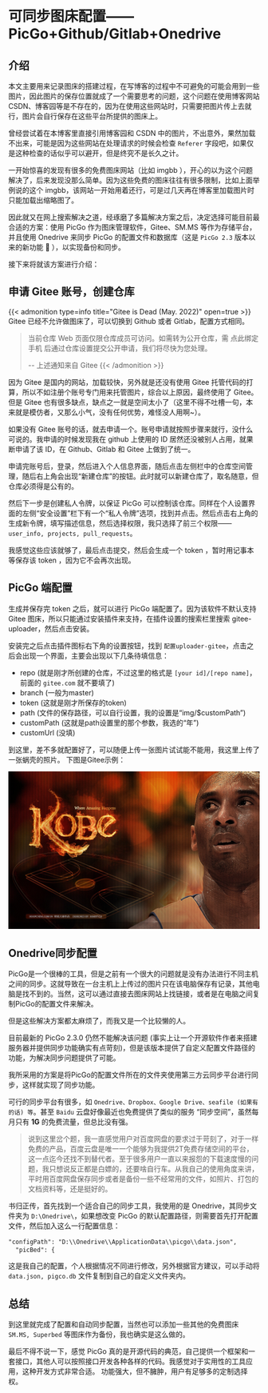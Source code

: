 # 可同步图床配置——PicGo+Github/Gitlab+Onedrive


<!--more-->

## 介绍
本文主要用来记录图床的搭建过程，在写博客的过程中不可避免的可能会用到一些图片，因此图片的保存位置就成了一个需要思考的问题，这个问题在使用博客网站 CSDN、博客园等是不存在的，因为在使用这些网站时，只需要把图片传上去就行，图片会自行保存在这些平台所提供的图床上。

曾经尝试着在本博客里直接引用博客园和 CSDN 中的图片，不出意外，果然加载不出来，可能是因为这些网站在处理请求的时候会检查 `Referer` 字段吧，如果仅是这种检查的话似乎可以避开，但是终究不是长久之计。

一开始惊喜的发现有很多的免费图床网站（比如 imgbb ），开心的以为这个问题解决了，后来发现没那么简单。因为这些免费的图床往往有很多限制，比如上面举例说的这个 imgbb，该网站一开始用着还行，可是过几天再在博客里加载图片时只能加载出缩略图了。

因此就又在网上搜索解决之道，经琢磨了多篇解决方案之后，决定选择可能目前最合适的方案：使用 PicGo 作为图床管理软件，Gitee、SM.MS 等作为存储平台，并且使用 Onedrive 来同步 PicGo 的配置文件和数据库（这是 `PicGo 2.3` 版本以来的新功能 :clap: ），以实现备份和同步。

接下来将就该方案进行介绍：

## 申请 Gitee 账号，创建仓库

{{< admonition type=info title="Gitee is Dead (May. 2022)" open=true >}}
Gitee 已经不允许做图床了，可以切换到 Github 或者 Gitlab，配置方式相同。
> 当前仓库 Web 页面仅限仓库成员可访问。如需转为公开仓库，需 点此绑定手机 后通过仓库设置提交公开申请，我们将尽快为您处理。
>
> -- 上述通知来自 Gitee
{{< /admonition >}}

因为 Gitee 是国内的网站，加载较快，另外就是还没有使用 Gitee 托管代码的打算，所以不如注册个账号专门用来托管图片，综合以上原因，最终使用了 Gitee。但是 Gitee 也有很多缺点，缺点之一就是空间太小了（这里不得不吐槽一句，本来就是模仿者，又那么小气，没有任何优势，难怪没人用啊~）。

如果没有 Gitee 账号的话，就去申请一个。账号申请就按照步骤来就行，没什么可说的。我申请的时候发现我在 github 上使用的 ID 居然还没被别人占用，就果断申请了该 ID，在 Github、Gitlab 和 Gitee 上做到了统一。

申请完账号后，登录，然后进入个人信息界面，随后点击左侧栏中的仓库空间管理，随后右上角会出现“新建仓库”的按钮。此时就可以新建仓库了，取名随意，但仓库必须得是公有的。

然后下一步是创建私人令牌，以保证 PicGo 可以控制该仓库。同样在个人设置界面的左侧“安全设置”栏下有一个“私人令牌”选项，找到并点击。然后点击右上角的生成新令牌，填写描述信息，然后选择权限，我只选择了前三个权限——`user_info, projects, pull_requests`。

我感觉这些应该就够了，最后点击提交，然后会生成一个 token ，暂时用记事本等保存该 token ，因为它不会再次出现。

## PicGo 端配置

生成并保存完 token 之后，就可以进行 PicGo 端配置了。因为该软件不默认支持 Gitee 图床，所以只能通过安装插件来支持，在插件设置的搜索栏里搜索 gitee-uploader，然后点击安装。

安装完之后点击插件图标右下角的设置按钮，找到 `配置uploader-gitee`，点击之后会出现一个界面，主要会出现以下几条待填信息：

* repo      (就是刚才所创建的仓库，不过这里的格式是 `[your id]/[repo name]`，前面的 `gitee.com` 就不要填了)
* branch    (一般为master) 
* token     (这就是刚才所保存的token)
* path      (文件的保存路径，可以自行设置，我的设置是“img/$customPath”)
* customPath    (这就是path设置里的那个参数，我选的“年”)
* customUrl (没填)

到这里，差不多就配置好了，可以随便上传一张图片试试能不能用，我这里上传了一张蜗壳的照片。
下图是Gitee示例：

![测试](https://raw.githubusercontent.com/xinyu-yang/imgs/master/imgs/Kobe.jpg "测试图片")


## Onedrive同步配置
PicGo是一个很棒的工具，但是之前有一个很大的问题就是没有办法进行不同主机之间的同步。这就导致在一台主机上上传过的图片只在该电脑保存有记录，其他电脑是找不到的。当然，这可以通过直接去图床网站上找链接，或者是在电脑之间复制PicGo的配置文件来解决。

但是这些解决方案都太麻烦了，而我又是一个比较懒的人。

目前最新的 PicGo 2.3.0 仍然不能解决该问题 (事实上让一个开源软件作者来搭建服务器并提供同步功能确实有点苛刻)，但是该版本提供了自定义配置文件路径的功能，为解决同步问题提供了可能。

我所采用的方案是将PicGo的配置文件所在的文件夹使用第三方云同步平台进行同步，这样就实现了同步功能。

可行的同步平台有很多，如 `Onedrive、Dropbox、Google Drive、seafile (如果有的话) 等`。甚至 `Baidu` 云盘好像最近也免费提供了类似的服务 “同步空间”，虽然每月只有 **1G** 的免费流量，但总比没有强。

> 说到这里岔个题，我一直感觉用户对百度网盘的要求过于苛刻了，对于一样免费的产品，百度云盘是唯一一个能够为我提供2T免费存储空间的平台，这一点迄今还找不到替代者。至于很多用户一直以来报怨的下载速度慢的问题，我只想说反正都是白嫖的，还要啥自行车。从我自己的使用角度来讲，平时用百度网盘保存同步或者是备份一些不经常用的文件，如照片、打包的文档资料等，还是挺好的。

书归正传，首先找到一个适合自己的同步工具，我使用的是 Onedrive，其同步文件夹为 `D:\Onedrive\`，如果想改变 PicGo 的默认配置路径，则需要首先打开配置文件，然后加入这么一行配置信息：

```
"configPath": "D:\\Onedrive\\ApplicationData\\picgo\\data.json",
  "picBed": {
```

这是我自己的配置，个人根据情况不同进行修改，另外根据官方建议，可以手动将 `data.json, pigco.db` 文件复制到自己的自定义文件夹内。


## 总结
到这里就完成了配置和自动同步配置，当然也可以添加一些其他的免费图床 `SM.MS, Superbed` 等图床作为备份，我也确实是这么做的。


最后不得不说一下，感觉 PicGo 真的是开源代码的典范，自己提供一个框架和一套接口，其他人可以按照接口开发各种各样的代码。我感觉对于实用性的工具应用，这种开发方式非常合适。
功能强大，但不臃肿，用户有足够多的定制选择权。

